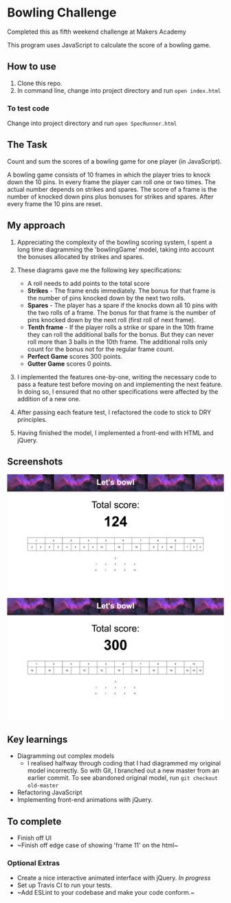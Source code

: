 
# Bowling Challenge

Completed this as fifth weekend challenge at Makers Academy

This program uses JavaScript to calculate the score of a bowling game.

## How to use

1. Clone this repo.
2. In command line, change into project directory and run ```open index.html```

### To test code

Change into project directory and run ```open SpecRunner.html```

## The Task

Count and sum the scores of a bowling game for one player (in JavaScript).

A bowling game consists of 10 frames in which the player tries to knock down the 10 pins. In every frame the player can roll one or two times. The actual number depends on strikes and spares. The score of a frame is the number of knocked down pins plus bonuses for strikes and spares. After every frame the 10 pins are reset.

## My approach

1. Appreciating the complexity of the bowling scoring system, I spent a long time diagramming the 'bowlingGame' model, taking into account the bonuses allocated by strikes and spares.

2. These diagrams gave me the following key specifications:
      * A roll needs to add points to the total score
      * **Strikes** - The frame ends immediately. The bonus for that frame is the number of pins knocked down by the next two rolls.
      * **Spares** - The player has a spare if the knocks down all 10 pins with the two rolls of a frame. The bonus for that frame is the number of pins knocked down by the next roll (first roll of next frame).
      * **Tenth frame** - If the player rolls a strike or spare in the 10th frame they can roll the additional balls for the bonus. But they can never roll more than 3 balls in the 10th frame. The additional rolls only count for the bonus not for the regular frame count.
      * **Perfect Game** scores 300 points.
      * **Gutter Game** scores 0 points.

3. I implemented the features one-by-one, writing the necessary code to pass a feature test before moving on and implementing the next feature. In doing so, I ensured that no other specifications were affected by the addition of a new one.

4. After passing each feature test, I refactored the code to stick to DRY principles.

5. Having finished the model, I implemented a front-end with HTML and jQuery.

## Screenshots

<img src="images/normal-game.png" width="600">

<img src="images/perfect-game.png" width="600">

## Key learnings

* Diagramming out complex models
  * I realised halfway through coding that I had diagrammed my original model incorrectly.  So with Git, I branched out a new master from an earlier commit. To see abandoned original model, run ```git checkout old-master```
* Refactoring JavaScript
* Implementing front-end animations with jQuery.

## To complete

* Finish off UI
* ~Finish off edge case of showing 'frame 11' on the html~

### Optional Extras

* Create a nice interactive animated interface with jQuery. *In progress*
* Set up Travis CI to run your tests.
* ~Add ESLint to your codebase and make your code conform.~
